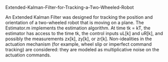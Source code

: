 Extended-Kalman-Filter-for-Tracking-a-Two-Wheeled-Robot


An Extended Kalman Filter was designed for tracking the position and orientation of a two-wheeled robot that is moving on a plane. The Estimator.m implements the estimation algorithm. At time tk = kT, the estimator has access to the time tk, the control inputs uL[k] and uR[k], and
possibly the measurements zx[k], zy[k], or zr[k].  Non-idealities in the actuation mechanism (for example, wheel slip or
imperfect command tracking) are considered: they are modeled as multiplicative noise on the
actuation commands.
